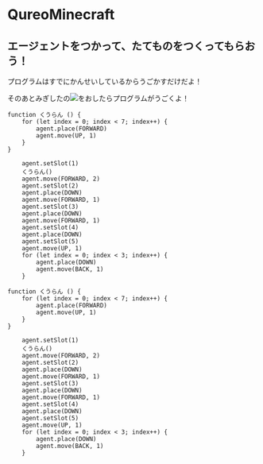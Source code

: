 # QureoMinecraft

## エージェントをつかって、たてものをつくってもらおう！

プログラムはすでにかんせいしているからうごかすだけだよ！

そのあとみぎしたの![](https://raw.githubusercontent.com/camp-minecraft/TechkidsCampTutorial/master/images/playbutton.png)をおしたらプログラムがうごくよ！

```ghost
function くうらん () {
    for (let index = 0; index < 7; index++) {
        agent.place(FORWARD)
        agent.move(UP, 1)
    }
}

    agent.setSlot(1)
    くうらん()
    agent.move(FORWARD, 2)
    agent.setSlot(2)
    agent.place(DOWN)
    agent.move(FORWARD, 1)
    agent.setSlot(3)
    agent.place(DOWN)
    agent.move(FORWARD, 1)
    agent.setSlot(4)
    agent.place(DOWN)
    agent.setSlot(5)
    agent.move(UP, 1)
    for (let index = 0; index < 3; index++) {
        agent.place(DOWN)
        agent.move(BACK, 1)
    }
```

```template
function くうらん () {
    for (let index = 0; index < 7; index++) {
        agent.place(FORWARD)
        agent.move(UP, 1)
    }
}

    agent.setSlot(1)
    くうらん()
    agent.move(FORWARD, 2)
    agent.setSlot(2)
    agent.place(DOWN)
    agent.move(FORWARD, 1)
    agent.setSlot(3)
    agent.place(DOWN)
    agent.move(FORWARD, 1)
    agent.setSlot(4)
    agent.place(DOWN)
    agent.setSlot(5)
    agent.move(UP, 1)
    for (let index = 0; index < 3; index++) {
        agent.place(DOWN)
        agent.move(BACK, 1)
    }

```